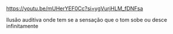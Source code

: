 https://youtu.be/mUHerYEF0Cc?si=ygVurjHLM_fDNFsa

Ilusão auditiva onde tem se a sensação que o tom sobe ou desce infinitamente 